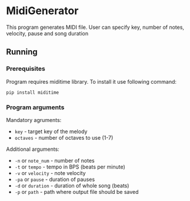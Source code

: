 # MidiGenerator
This program generates MIDI file. User can specify key, number of notes, velocity, pause and song duration

## Running
### Prerequisites
Program requires miditime library. To install it use following command:
```
pip install miditime
```
### Program arguments
Mandatory agruments:
* ```key``` - target key of the melody
* ```octaves``` - number of octaves to use (1-7)

Additional arguments:
* ```-n``` or ```note_num``` - number of notes
* ```-t``` or ```tempo``` - tempo in BPS (beats per minute)
* ```-v``` or ```velocity``` - note velocity
* ```-pa``` or ```pause``` - duration of pauses
* ```-d``` or ```duration``` - duration of whole song (beats)
* ```-p``` or ```path``` - path where output file should be saved
